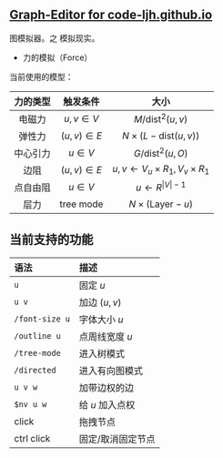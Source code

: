 ## [Graph-Editor for code-ljh.github.io](/applications/graph-editor)

图模拟器。之 模拟现实。

- 力的模拟（Force）

当前使用的模型：

|力的类型|触发条件|大小|
|:---:|:--:|:--:|
|电磁力|$u,v\in V$|$M/\text{dist}^2(u,v)$|
|弹性力|$(u,v)\in E$|$N\times(L-\text{dist}(u,v))$|
|中心引力|$u\in V$|$G/\text{dist}^2(u,O)$|
|边阻|$(u,v)\in E$|$u,v\gets V_u\times R_1,V_v\times R_1$|
|点自由阻|$u \in V$|$u \gets R^{\vert V\vert-1}$|
|层力|$\text{tree mode}$|$N\times(\text{Layer}-u)$|

## 当前支持的功能

|语法|描述|
|:-|:-|
|`u`|固定 $u$|
|`u v`|加边 $(u,v)$|
|`/font-size u`|字体大小 $u$|
|`/outline u`|点周线宽度 $u$|
|`/tree-mode`|进入树模式|
|`/directed`|进入有向图模式|
|`u v w`|加带边权的边|
|`$nv u w`|给 $u$ 加入点权|
|$\text{click}$|拖拽节点|
|$\text{ctrl click}$|固定/取消固定节点|
